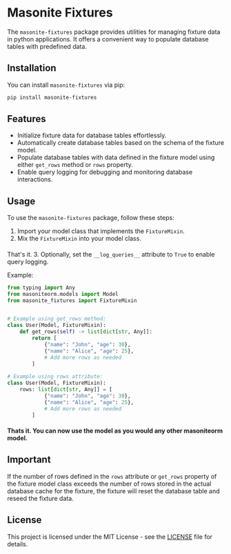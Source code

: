 # Masonite Fixtures

The `masonite-fixtures` package provides utilities for managing fixture data in python applications. It offers a convenient way to populate database tables with predefined data.

## Installation

You can install `masonite-fixtures` via pip:

```bash
pip install masonite-fixtures
```

## Features

- Initialize fixture data for database tables effortlessly.
- Automatically create database tables based on the schema of the fixture model.
- Populate database tables with data defined in the fixture model using either `get_rows` method or `rows` property.
- Enable query logging for debugging and monitoring database interactions.

## Usage

To use the `masonite-fixtures` package, follow these steps:

1. Import your model class that implements the `FixtureMixin`.
2. Mix the `FixtureMixin` into your model class.
####
That's it. 
3. Optionally, set the `__log_queries__` attribute to `True` to enable query logging.

Example:

```python
from typing import Any
from masoniteorm.models import Model
from masonite_fixtures import FixtureMixin


# Example using get_rows method:
class User(Model, FixtureMixin):
    def get_rows(self) -> list[dict[str, Any]]:
        return [
            {"name": "John", "age": 30},
            {"name": "Alice", "age": 25},
            # Add more rows as needed
        ]
    
# Example using rows attribute:
class User(Model, FixtureMixin):
    rows: list[dict[str, Any]] = [
            {"name": "John", "age": 30},
            {"name": "Alice", "age": 25},
            # Add more rows as needed
        ]    

```
#### Thats it. You can now use the model as you would any other masoniteorm model. 

## Important
If the number of rows defined in the `rows` attribute or `get_rows` property of the fixture model class exceeds the number of rows stored in the actual database cache for the fixture, the fixture will reset the database table and reseed the fixture data.

## License

This project is licensed under the MIT License - see the [LICENSE](LICENSE) file for details.
```
